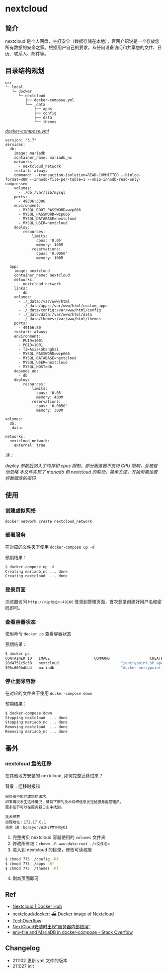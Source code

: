 # nextcloud

## 简介

nextcloud 是个人网盘，主打安全（数据存储在本地），官网介绍说是一个存放您所有数据的安全之家。根据用户自己的要求，从任何设备访问和共享您的文件、日历、联系人、邮件等。

## 目录结构规划

```
usr
└─ local
   └─ docker
      └─ nextcloud
         ├── docker-compose.yml
         └── _data
             ├── apps
             ├── config
             ├── data
             └── themes
```

[_docker-compose.yml_](docker-compose.yml)
```
version: "3.7"
services:
  db:
    image: mariadb
    container_name: mariadb_nc
    networks: 
      - nextcloud_network
    restart: always
    command: --transaction-isolation=READ-COMMITTED --binlog-format=ROW --innodb-file-per-table=1 --skip-innodb-read-only-compressed
    volumes:
      - ./db:/var/lib/mysql
    ports:
      - 49306:3306
    environment:
      - MYSQL_ROOT_PASSWORD=wzp666
      - MYSQL_PASSWORD=wzp666
      - MYSQL_DATABASE=nextcloud
      - MYSQL_USER=nextcloud
    deploy:
        resources:
            limits:
              cpus: '0.05'
              memory: 160M 
            reservations:
              cpus: '0.0050'
              memory: 100M 

  app:
    image: nextcloud
    container_name: nextcloud
    networks: 
      - nextcloud_network
    links:
      - db
    volumes:
      - ./_data:/var/www/html
      - ./_data/apps:/var/www/html/custom_apps
      - ./_data/config:/var/www/html/config
      - ./_data/data:/var/www/html/data
      - ./_data/themes:/var/www/html/themes
    ports:
      - 49166:80
    restart: always
    environment:
      - PUID=1001
      - PGID=1001
      - TZ=Asia\Shanghai
      - MYSQL_PASSWORD=wzp666
      - MYSQL_DATABASE=nextcloud
      - MYSQL_USER=nextcloud
      - MYSQL_HOST=db
    depends_on:
      - db
    deploy:
        resources:
            limits:
              cpus: '0.05'
              memory: 400M 
            reservations:
              cpus: '0.0050'
              memory: 300M

volumes:
  db:
  _data:

networks:
  nextcloud_network:
    external: true
```
_注：_

_deploy 参数后加入了内存和 cpus 限制，部分服务器不支持 CPU 限制，会被自动忽略_
_本文件实现了 mariadb 和 nextcloud 的联动，简单方便，开始前需设置好数据库的密码_

## 使用

### 创建虚拟网络

```bash
docker network create nextcloud_network
```

### 部署服务

在对应的文件夹下使用 `docker-compose up -d`

预期结果：

```bash
$ docker-compose up -d
Creating mariadb_nc ... done
Creating nextcloud  ... done
```

### 登录页面

浏览器访问 `http://<ip地址>:49166` 登录到管理页面，首次登录创建好用户名和密码即可。

### 查看容器状态

使用命令 `docker ps` 查看容器状态

预期结果：

```bash
$ docker ps
CONTAINER ID   IMAGE                    COMMAND                  CREATED             STATUS             PORTS                                                           NAMES
20d4751c5c38   nextcloud                            "/entrypoint.sh apac…"   5 minutes ago   Up 5 minutes           0.0.0.0:49166->80/tcp, :::49166->80/tcp                         nextcloud
396c609bdbb4   mariadb                              "docker-entrypoint.s…"   8 seconds ago   Up 6 seconds           0.0.0.0:49306->3306/tcp, :::49306->3306/tcp                     mariadb_nc
```

### 停止删除容器

在对应的文件夹下使用 `docker-compose down`

预期结果：

```bash
$ docker-compose down
Stopping nextcloud  ... done
Stopping mariadb_nc ... done
Removing nextcloud  ... done
Removing mariadb_nc ... done
``` 

## 番外

### nextcloud 盘的迁移

在其他地方安装的 nextcloud, 如何完整迁移过来？

背景：迁移时报错
```
服务器不能完成您的请求。
如果再次发生这种情况，请将下面的技术详细信息发送给服务器管理员。
更多细节可以在服务器日志中找到。

技术细节
远程地址：172.17.0.1
请求 ID：bcasyorvWIHzPMYNRyO1
```

1. 完整拷贝 nextcloud 容器使用的 `volumes` 文件夹
2. 修改所有权：`chown -R www-data:root ./<文件名>`
3. 进入到 nextcloud 的目录，修改可读权限
```bash
$ chmod 775 ./config -Rf
$ chmod 775 ./apps -Rf
$ chmod 775 ./themes -Rf
```
4. 刷新页面即可

## Ref

- [Nextcloud | Docker Hub](https://hub.docker.com/_/nextcloud)
- [nextcloud/docker: ⛴ Docker image of Nextcloud](https://github.com/nextcloud/docker)
- [TechOverflow](https://techoverflow.net/2021/08/17/how-to-fix-nextcloud-4047-innodb-refuses-to-write-tables-with-row_formatcompressed-or-key_block_size/)
- [NextCloud安装时出现”服务器内部错误” ](https://www.wunote.cn/article/956/)
- [env-file and MariaDB in docker-compose - Stack Overflow](https://stackoverflow.com/questions/53921335/env-file-and-mariadb-in-docker-compose)

## Changelog

- 211102 更新 yml 文件的版本
- 211027 init